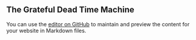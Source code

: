 ## The Grateful Dead Time Machine

You can use the [editor on GitHub](https://github.com/eichblatt/deadstream/edit/gh-pages/index.md) to maintain and preview the content for your website in Markdown files.

